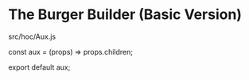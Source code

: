 # The Burger Builder (Basic Version)

src/hoc/Aux.js

const aux = (props) => props.children;

export default aux;
